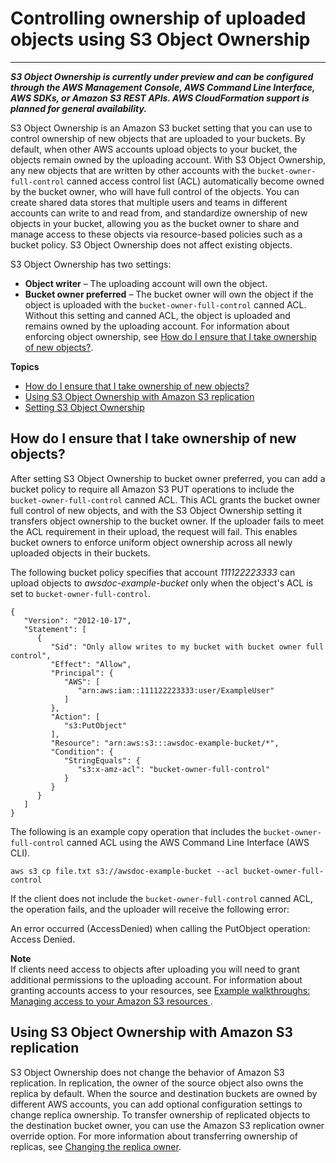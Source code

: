 # Controlling ownership of uploaded objects using S3 Object Ownership<a name="about-object-ownership"></a>

****  
***S3 Object Ownership is currently under preview and can be configured through the AWS Management Console, AWS Command Line Interface, AWS SDKs, or Amazon S3 REST APIs\. AWS CloudFormation support is planned for general availability\.***

 S3 Object Ownership is an Amazon S3 bucket setting that you can use to control ownership of new objects that are uploaded to your buckets\. By default, when other AWS accounts upload objects to your bucket, the objects remain owned by the uploading account\. With S3 Object Ownership, any new objects that are written by other accounts with the `bucket-owner-full-control` canned access control list \(ACL\) automatically become owned by the bucket owner, who will have full control of the objects\. You can create shared data stores that multiple users and teams in different accounts can write to and read from, and standardize ownership of new objects in your bucket, allowing you as the bucket owner to share and manage access to these objects via resource\-based policies such as a bucket policy\. S3 Object Ownership does not affect existing objects\. 

S3 Object Ownership has two settings:
+ **Object writer** – The uploading account will own the object\.
+ **Bucket owner preferred** – The bucket owner will own the object if the object is uploaded with the `bucket-owner-full-control` canned ACL\. Without this setting and canned ACL, the object is uploaded and remains owned by the uploading account\. For information about enforcing object ownership, see [How do I ensure that I take ownership of new objects?](#ensure-object-ownership)\. 

**Topics**
+ [How do I ensure that I take ownership of new objects?](#ensure-object-ownership)
+ [Using S3 Object Ownership with Amazon S3 replication](#object-ownership-replication)
+ [Setting S3 Object Ownership](enable-object-ownership.md)

## How do I ensure that I take ownership of new objects?<a name="ensure-object-ownership"></a>

After setting S3 Object Ownership to bucket owner preferred, you can add a bucket policy to require all Amazon S3 PUT operations to include the `bucket-owner-full-control` canned ACL\. This ACL grants the bucket owner full control of new objects, and with the S3 Object Ownership setting it transfers object ownership to the bucket owner\. If the uploader fails to meet the ACL requirement in their upload, the request will fail\. This enables bucket owners to enforce uniform object ownership across all newly uploaded objects in their buckets\.

The following bucket policy specifies that account *111122223333* can upload objects to *awsdoc\-example\-bucket* only when the object's ACL is set to `bucket-owner-full-control`\. 

```
{
   "Version": "2012-10-17",
   "Statement": [
      {
         "Sid": "Only allow writes to my bucket with bucket owner full control",
         "Effect": "Allow",
         "Principal": {
            "AWS": [
               "arn:aws:iam::111122223333:user/ExampleUser"
            ]
         },
         "Action": [
            "s3:PutObject"
         ],
         "Resource": "arn:aws:s3:::awsdoc-example-bucket/*",
         "Condition": {
            "StringEquals": {
               "s3:x-amz-acl": "bucket-owner-full-control"
            }
         }
      }
   ]
}
```

The following is an example copy operation that includes the `bucket-owner-full-control` canned ACL using the AWS Command Line Interface \(AWS CLI\)\.

```
aws s3 cp file.txt s3://awsdoc-example-bucket --acl bucket-owner-full-control
```

If the client does not include the `bucket-owner-full-control` canned ACL, the operation fails, and the uploader will receive the following error: 

An error occurred \(AccessDenied\) when calling the PutObject operation: Access Denied\.

**Note**  
If clients need access to objects after uploading you will need to grant additional permissions to the uploading account\. For information about granting accounts access to your resources, see [Example walkthroughs: Managing access to your Amazon S3 resources ](example-walkthroughs-managing-access.md)\.

## Using S3 Object Ownership with Amazon S3 replication<a name="object-ownership-replication"></a>

S3 Object Ownership does not change the behavior of Amazon S3 replication\. In replication, the owner of the source object also owns the replica by default\. When the source and destination buckets are owned by different AWS accounts, you can add optional configuration settings to change replica ownership\. To transfer ownership of replicated objects to the destination bucket owner, you can use the Amazon S3 replication owner override option\. For more information about transferring ownership of replicas, see [Changing the replica owner](replication-change-owner.md)\.